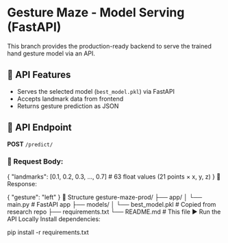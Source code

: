 # Gesture Maze - Model Serving (FastAPI)

This branch provides the production-ready backend to serve the trained hand gesture model via an API.

## 🚀 API Features

- Serves the selected model (`best_model.pkl`) via FastAPI
- Accepts landmark data from frontend
- Returns gesture prediction as JSON

## 🔁 API Endpoint

**POST** `/predict/`

### 🔸 Request Body:

{
  "landmarks": [0.1, 0.2, 0.3, ..., 0.7]  # 63 float values (21 points × x, y, z)
}
🔸 Response:

{
  "gesture": "left"
}
📁 Structure
gesture-maze-prod/
├── app/
│   └── main.py              # FastAPI app
├── models/
│   └── best_model.pkl       # Copied from research repo
├── requirements.txt
└── README.md                # This file
▶️ Run the API Locally
Install dependencies:

pip install -r requirements.txt
